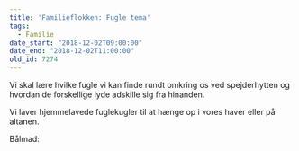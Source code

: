 ```yaml
---
title: 'Familieflokken: Fugle tema'
tags:
  - Familie
date_start: "2018-12-02T09:00:00"
date_end: "2018-12-02T11:00:00"
old_id: 7274
---
```

<p class="Textbody">Vi skal lære hvilke fugle vi kan finde rundt omkring os ved spejderhytten og hvordan de forskellige lyde adskille sig fra hinanden.</p><p class="Textbody">Vi laver hjemmelavede fuglekugler til at hænge op i vores haver eller på altanen.</p>

Bålmad:&nbsp;